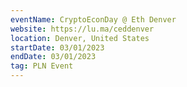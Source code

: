 ```yaml
---
eventName: CryptoEconDay @ Eth Denver
website: https://lu.ma/ceddenver
location: Denver, United States
startDate: 03/01/2023
endDate: 03/01/2023
tag: PLN Event
---
```

